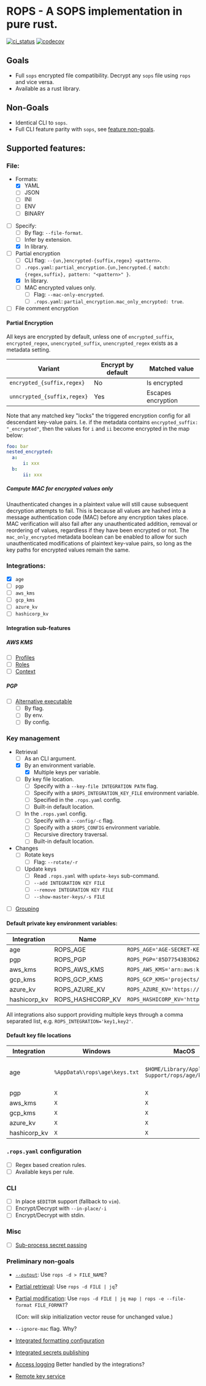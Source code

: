 # ROPS - A SOPS implementation in pure rust.

[![ci_status](https://github.com/gibbz00/rops/actions/workflows/ci.yml/badge.svg)](https://github.com/gibbz00/rops/actions/workflows/ci.yml)
[![codecov](https://codecov.io/gh/gibbz00/rops/graph/badge.svg?token=nOnGXghHYk)](https://codecov.io/gh/gibbz00/rops)

## Goals

* Full `sops` encrypted file compatibility. Decrypt any `sops` file using `rops` and vice versa.
* Available as a rust library.

## Non-Goals

* Identical CLI to `sops`.
* Full CLI feature parity with `sops`, see [feature non-goals](#preliminary-non-goals).

## Supported features:

### File:

- Formats:
  - [X] YAML
  - [ ] JSON
  - [ ] INI
  - [ ] ENV
  - [ ] BINARY
- [ ] Specify:
  - [ ] By flag: `--file-format`.
  - [ ] Infer by extension.
  - [X] In library.
- [ ] Partial encryption
    - [ ] CLI flag: `--{un,}encrypted-{suffix,regex} <pattern>`.
    - [ ] `.rops.yaml`: `partial_encryption.{un,}encrypted.{ match: {regex,suffix}, pattern: "<pattern>" }`.
    - [X] In library.
  - [ ] MAC encrypted values only.
    - [ ] Flag: `--mac-only-encrypted`.
    - [ ] `.rops.yaml`: `partial_encryption.mac_only_encrypted: true`.
- [ ] File comment encryption

#### Partial Encryption

All keys are encrypted by default, unless one of `encrypted_suffix`, `encrypted_regex`, `unencrypted_suffix`, `unencrypted_regex` exists as a metadata setting.

| Variant                     | Encrypt by default | Matched value      |
| ---                         | ---                | ---                |
| `encrypted_{suffix,regex}`  | No                 | Is encrypted       |
| `unncrypted_{suffix,regex}` | Yes                | Escapes encryption |

Note that any matched key "locks" the triggered encryption config for all descendant key-value pairs. I.e. if the metadata contains `encrypted_suffix: "_encrypted"`, then the values for `i` and `ii` become encrypted in the map below:

```yaml
foo: bar
nested_encrypted:
  a:
      i: xxx
  b:
      ii: xxx
```

##### Compute MAC for encrypted values only

Unauthenticated changes in a plaintext value will still cause subsequent decryption attempts to fail. This is because all values are hashed into a message authentication code (MAC) before any encryption takes place. MAC verification will also fail after any unauthenticated addition, removal or reordering of values, regardless if they have been encrypted or not. The `mac_only_encrypted` metadata boolean can be enabled to allow for such unauthenticated modifications of plaintext key-value pairs, so long as the key paths for encrypted values remain the same.

### Integrations:

- [X] `age`
- [ ] `pgp`
- [ ] `aws_kms`
- [ ] `gcp_kms`
- [ ] `azure_kv`
- [ ] `hashicorp_kv`

#### Integration sub-features

##### AWS KMS

- [ ] [Profiles](https://github.com/getsops/sops#27kms-aws-profiles)
- [ ] [Roles](https://github.com/getsops/sops#28assuming-roles-and-using-kms-in-various-aws-accounts)
- [ ] [Context](https://github.com/getsops/sops#29aws-kms-encryption-context)

##### PGP

- [ ] [Alternative executable](https://github.com/getsops/sops#212specify-a-different-gpg-executable)
  - [ ] By flag.
  - [ ] By env.
  - [ ] By config.

### Key management

- Retrieval
  - [ ] As an CLI argument.
  - [X] By an environment variable.
    - [X] Multiple keys per variable.
  - [ ] By key file location.
    - [ ] Specify with a `--key-file INTEGRATION PATH` flag.
    - [ ] Specify with a `$ROPS_INTEGRATION_KEY_FILE` environment variable.
    - [ ] Specified in the `.rops.yaml` config.
    - [ ] Built-in default location.
  - [ ] In the `.rops.yaml` config.
    - [ ] Specify with a `--config/-c` flag.
    - [ ] Specify with a `$ROPS_CONFIG` environment variable.
    - [ ] Recursive directory traversal.
    - [ ] Built-in default location.
- Changes
  - [ ] Rotate keys
    - [ ] Flag: `--rotate/-r`
  - [ ] Update keys
    - [ ] Read `.rops.yaml` with `update-keys` sub-command.
    - [ ] `--add INTEGRATION KEY FILE`
    - [ ] `--remove INTEGRATION KEY FILE`
    - [ ] `--show-master-keys/-s FILE`
- [ ] [Grouping](https://github.com/getsops/sops#214key-groups)

#### Default private key environment variables:

Integration  | Name              | Example                                                                                        |
---          | ---               | ---                                                                                            |
age          | ROPS_AGE          | `ROPS_AGE='AGE-SECRET-KEY-1CZG0RPQJNDZWZMRMJLNYSF6H00WK0ECYAVE83ALFC2KE53WJ2FRSNZ8GCL'`        |
pgp          | ROPS_PGP          | `ROPS_PGP='85D77543B3D624B63CEA9E6DBC17301B491B3F21,E60892BB9BD89A69F759A1A0A3D652173B763E8F'` |
aws_kms      | ROPS_AWS_KMS      | `ROPS_AWS_KMS='arn:aws:kms:us-east-1:656532927350:key/920aff2e-c5f1-4040-943a-047fa387b27e'`   |
gcp_kms      | ROPS_GCP_KMS      | `ROPS_GCP_KMS='projects/my-project/locations/global/keyRings/sops/cryptoKeys/sops-key'`        |
azure_kv     | ROPS_AZURE_KV     | `ROPS_AZURE_KV='https://sops.vault.azure.net/keys/sops-key/some-string'`                       |
hashicorp_kv | ROPS_HASHICORP_KV | `ROPS_HASHICORP_KV='http://127.0.0.1:8200/v1/sops/keys/firstkey'`                              |

All integrations also support providing multiple keys through a comma separated list, e.g. `ROPS_INTEGRATION='key1,key2'`.

#### Default key file locations

Integration  | Windows                       | MacOS                                                 | Linux                              | Format                     |
---          | ---                           | ---                                                   | ---                                | ---                        |
age          | `%AppData%\rops\age\keys.txt` | `$HOME/Library/Application Support/rops/age/keys.txt` | $XDG_CONFIG_HOME/rops/age/keys.txt | Per newline, `# Comments`. |
pgp          | `X`                           | `X`                                                   | `X`                                | `X`                        |
aws_kms      | `X`                           | `X`                                                   | `X`                                | `X`                        |
gcp_kms      | `X`                           | `X`                                                   | `X`                                | `X`                        |
azure_kv     | `X`                           | `X`                                                   | `X`                                | `X`                        |
hashicorp_kv | `X`                           | `X`                                                   | `X`                                | `X`                        |

### `.rops.yaml` configuration

- [ ] Regex based creation rules.
- [ ] Available keys per rule.

### CLI

- [ ] In place `$EDITOR` support (fallback to `vim`).
- [ ] Encrypt/Decrypt with `--in-place/-i`
- [ ] Encrypt/Decrypt with stdin.

### Misc

  - [ ] [Sub-process secret passing](https://github.com/getsops/sops#218passing-secrets-to-other-processes)

### Preliminary non-goals

- [`--output`](https://github.com/getsops/sops#217saving-output-to-a-file): Use `rops -d > FILE_NAME`?

- [Partial retrieval](https://github.com/getsops/sops#45extract-a-sub-part-of-a-document-tree): Use `rops -d FILE | jq`?

- [Partial modification](https://github.com/getsops/sops#46set-a-sub-part-in-a-document-tree): Use `rops -d FILE | jq map | rops -e --file-format FILE_FORMAT`?

  (Con: will skip initialization vector reuse for unchanged value.)

- `--ignore-mac` flag. Why?

- [Integrated formatting configuration](https://github.com/getsops/sops#32json-and-json_binary-indentation)

- [Integrated secrets publishing](https://github.com/getsops/sops#219using-the-publish-command)

- [Access logging](https://github.com/getsops/sops#216auditing) Better handled by the integrations?

- [Remote key service](https://github.com/getsops/sops#215key-service)
